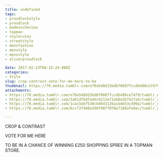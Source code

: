 ```yaml
---
title: undefined
tags:
- proudlockstyle
- proudlock
- madeincheslea
- topman
- stylerules
- streetstyle
- mensfashion
- menstyle
- mensstyle
- oliverproudlock

date: 2017-02-23T08:15:24.000Z
categories:
- Style
slug: crop-contrast-vote-for-me-here-to-be
thumbnail: https://78.media.tumblr.com/e70a5d8d15bdbf0607fccdb490ce7479/tumblr_olq1n91x1B1rhrm24o1_1280.jpg
attachments:
- https://78.media.tumblr.com/e70a5d8d15bdbf0607fccdb490ce7479/tumblr_olq1n91x1B1rhrm24o1_1280.jpg
- https://78.media.tumblr.com/5a81df6dfe46c9212ef1eb8e3b742fa4/tumblr_olq1n91x1B1rhrm24o2_1280.jpg
- https://78.media.tumblr.com/1cac5ebf530cb4643126acbeb53cd99a/tumblr_olq1n91x1B1rhrm24o3_1280.jpg
- https://78.media.tumblr.com/6ccf2f468e296f907f078e7188afe8ac/tumblr_olq1n91x1B1rhrm24o4_1280.jpg

---
```


CROP & CONTRAST 

   VOTE FOR ME HERE  

  TO BE IN A CHANCE OF WINNING £250 SHOPPING SPREE IN A TOPMAN STORE.
